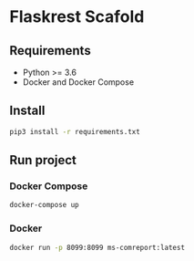 # Flaskrest Scafold

## Requirements

* Python >= 3.6
* Docker and Docker Compose

## Install

```bash
pip3 install -r requirements.txt
```

## Run project

### Docker Compose

```bash
docker-compose up
```

### Docker

```bash
docker run -p 8099:8099 ms-comreport:latest
```
